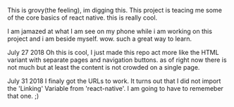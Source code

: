 This is grovy(the feeling), im digging this. This project is teacing me some of the core basics of react native. this is really cool.

I am jamazed at what I am see on my phone while i am working on this project and i am beside myself. wow. such a great way to learn.

July 27 2018
  Oh this is cool, I just made this repo act more like the HTML variant with separate pages and navigation buttons. as of right now there is not much  but at least the content is not crowded on a single page.

July 31 2018
I finaly got the URLs to work. It turns out that I did not import the 'Linking' Variable from 'react-native'. I am going to have to rememeber that one. ;)
